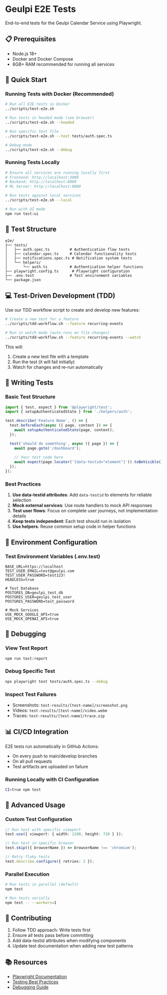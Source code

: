 # Geulpi E2E Tests

End-to-end tests for the Geulpi Calendar Service using Playwright.

## 📋 Prerequisites

- Node.js 18+
- Docker and Docker Compose
- 8GB+ RAM recommended for running all services

## 🚀 Quick Start

### Running Tests with Docker (Recommended)

```bash
# Run all E2E tests in Docker
../scripts/test-e2e.sh

# Run tests in headed mode (see browser)
../scripts/test-e2e.sh --headed

# Run specific test file
../scripts/test-e2e.sh --test tests/auth.spec.ts

# Debug mode
../scripts/test-e2e.sh --debug
```

### Running Tests Locally

```bash
# Ensure all services are running locally first
# Frontend: http://localhost:3000
# Backend: http://localhost:8080
# ML Server: http://localhost:8000

# Run tests against local services
../scripts/test-e2e.sh --local

# Run with UI mode
npm run test:ui
```

## 🧪 Test Structure

```
e2e/
├── tests/
│   ├── auth.spec.ts         # Authentication flow tests
│   ├── calendar.spec.ts     # Calendar functionality tests
│   ├── notifications.spec.ts # Notification system tests
│   └── helpers/
│       └── auth.ts          # Authentication helper functions
├── playwright.config.ts      # Playwright configuration
├── .env.test                # Test environment variables
└── package.json
```

## 💻 Test-Driven Development (TDD)

Use our TDD workflow script to create and develop new features:

```bash
# Create a new test for a feature
../scripts/tdd-workflow.sh --feature recurring-events

# Run in watch mode (auto-runs on file changes)
../scripts/tdd-workflow.sh --feature recurring-events --watch
```

This will:
1. Create a new test file with a template
2. Run the test (it will fail initially)
3. Watch for changes and re-run automatically

## 🎯 Writing Tests

### Basic Test Structure

```typescript
import { test, expect } from '@playwright/test';
import { setupAuthenticatedState } from './helpers/auth';

test.describe('Feature Name', () => {
  test.beforeEach(async ({ page, context }) => {
    await setupAuthenticatedState(page, context);
  });

  test('should do something', async ({ page }) => {
    await page.goto('/dashboard');
    
    // Your test code here
    await expect(page.locator('[data-testid="element"]')).toBeVisible();
  });
});
```

### Best Practices

1. **Use data-testid attributes**: Add `data-testid` to elements for reliable selection
2. **Mock external services**: Use route handlers to mock API responses
3. **Test user flows**: Focus on complete user journeys, not implementation details
4. **Keep tests independent**: Each test should run in isolation
5. **Use helpers**: Reuse common setup code in helper functions

## 🔧 Environment Configuration

### Test Environment Variables (.env.test)

```env
BASE_URL=https://localhost
TEST_USER_EMAIL=test@geulpi.com
TEST_USER_PASSWORD=test123!
HEADLESS=true

# Test Database
POSTGRES_DB=geulpi_test_db
POSTGRES_USER=geulpi_test_user
POSTGRES_PASSWORD=test_password

# Mock Services
USE_MOCK_GOOGLE_API=true
USE_MOCK_OPENAI_API=true
```

## 🐛 Debugging

### View Test Report
```bash
npm run test:report
```

### Debug Specific Test
```bash
npx playwright test tests/auth.spec.ts --debug
```

### Inspect Test Failures
- Screenshots: `test-results/[test-name]/screenshot.png`
- Videos: `test-results/[test-name]/video.webm`
- Traces: `test-results/[test-name]/trace.zip`

## 📊 CI/CD Integration

E2E tests run automatically in GitHub Actions:
- On every push to main/develop branches
- On all pull requests
- Test artifacts are uploaded on failure

### Running Locally with CI Configuration
```bash
CI=true npm test
```

## 🚀 Advanced Usage

### Custom Test Configuration
```typescript
// Run test with specific viewport
test.use({ viewport: { width: 1280, height: 720 } });

// Run test in specific browser
test.skip(({ browserName }) => browserName !== 'chromium');

// Retry flaky tests
test.describe.configure({ retries: 2 });
```

### Parallel Execution
```bash
# Run tests in parallel (default)
npm test

# Run tests serially
npm test -- --workers=1
```

## 🤝 Contributing

1. Follow TDD approach: Write tests first
2. Ensure all tests pass before committing
3. Add data-testid attributes when modifying components
4. Update test documentation when adding new test patterns

## 📚 Resources

- [Playwright Documentation](https://playwright.dev)
- [Testing Best Practices](https://playwright.dev/docs/best-practices)
- [Debugging Guide](https://playwright.dev/docs/debug)